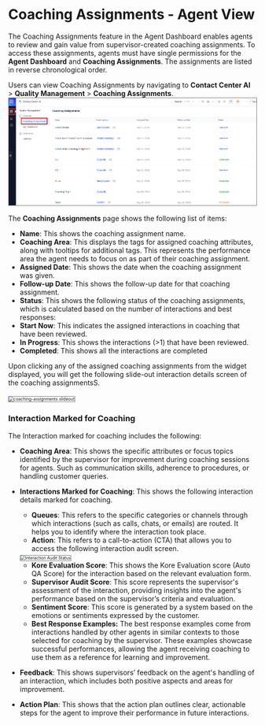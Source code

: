 # Coaching Assignments - Agent View

The Coaching Assignments feature in the Agent Dashboard enables agents to review and gain value from supervisor-created coaching assignments. To access these assignments, agents must have single permissions for the **Agent Dashboard** and **Coaching Assignments**. The assignments are listed in reverse chronological order.

Users can view Coaching Assignments by navigating to **Contact Center AI** > **Quality Management** > **Coaching Assignments**.    
<img src="./coaching-assignments/coaching-assignments-agent-view.png" alt="coaching-agent-view" title="coaching-agent-view" style="border: 1px solid gray; zoom:60%;">

The **Coaching Assignments** page shows the following list of items:

* **Name**: This shows the coaching assignment name.
* **Coaching Area**: This displays the tags for assigned coaching attributes, along with tooltips for additional tags. This represents the performance area the agent needs to focus on as part of their coaching assignment.
* **Assigned Date**: This shows the date when the coaching assignment was given.
* **Follow-up Date**: This shows the follow-up date for that coaching assignment.
* **Status**: This shows the following status of the coaching assignments, which is calculated based on the number of interactions and best responses:
* **Start Now**: This indicates the assigned interactions in coaching that have been reviewed.
* **In Progress**: This shows the interactions (>1) that have been reviewed.
* **Completed**: This shows all the interactions are completed

Upon clicking any of the assigned coaching assignments from the widget displayed, you will get the following slide-out interaction details screen of the coaching assignmentsS.  

<img src="../coaching-assignments/coaching-assignments-slideout-interactions.png" alt="coaching-assignments slideout" title="coaching-assignments slideout" style="border: 1px solid gray; zoom:60%;">

### Interaction Marked for Coaching

The Interaction marked for coaching includes the following:

* **Coaching Area**: This shows the specific attributes or focus topics identified by the supervisor for improvement during coaching sessions for agents. Such as communication skills, adherence to procedures, or handling customer queries.
* **Interactions Marked for Coaching**: This shows the following interaction details marked for coaching.
  * **Queues**: This refers to the specific categories or channels through which interactions (such as calls, chats, or emails) are routed. It helps you to identify where the interaction took place.
  * **Action**: This refers to a call-to-action (CTA) that allows you to access the following interaction audit screen.  
  <img src="../coaching-assignments/interaction-audit-status-coaching-assignement.png" alt="Interaction Audit Status" title="Interaction Audit Status" style="border: 1px solid gray; zoom:60%;">

  * **Kore Evaluation Score**: This shows the Kore Evaluation score (Auto QA Score) for the interaction based on the relevant evaluation form.
  * **Supervisor Audit Score**: This score represents the supervisor's assessment of the interaction, providing insights into the agent's performance based on the supervisor’s criteria and evaluation.
  * **Sentiment Score**: This score is generated by a system based on the emotions or sentiments expressed by the customer.
  * **Best Response Examples:** The best response examples come from interactions handled by other agents in similar contexts to those selected for coaching by the supervisor. These examples showcase successful performances, allowing the agent receiving coaching to use them as a reference for learning and improvement.
* **Feedback**: This shows supervisors’ feedback on the agent's handling of an interaction, which includes both positive aspects and areas for improvement.
* **Action Plan**: This shows that the action plan outlines clear, actionable steps for the agent to improve their performance in future interactions.

